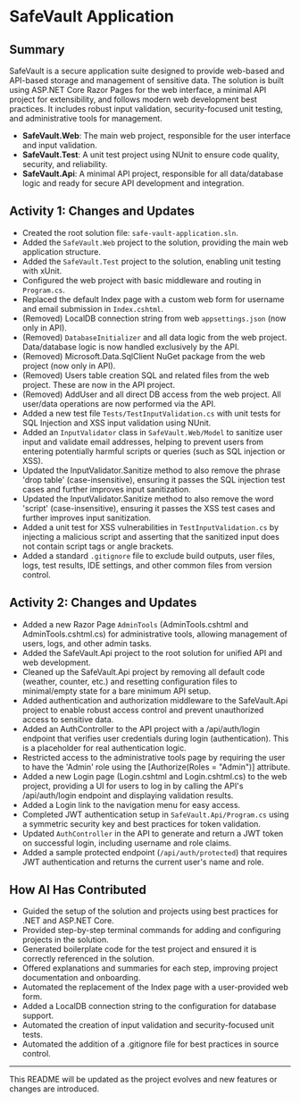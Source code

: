 # SafeVault Application

## Summary
SafeVault is a secure application suite designed to provide web-based and API-based storage and management of sensitive data. The solution is built using ASP.NET Core Razor Pages for the web interface, a minimal API project for extensibility, and follows modern web development best practices. It includes robust input validation, security-focused unit testing, and administrative tools for management.

- **SafeVault.Web**: The main web project, responsible for the user interface and input validation.
- **SafeVault.Test**: A unit test project using NUnit to ensure code quality, security, and reliability.
- **SafeVault.Api**: A minimal API project, responsible for all data/database logic and ready for secure API development and integration.

## Activity 1: Changes and Updates
- Created the root solution file: `safe-vault-application.sln`.
- Added the `SafeVault.Web` project to the solution, providing the main web application structure.
- Added the `SafeVault.Test` project to the solution, enabling unit testing with xUnit.
- Configured the web project with basic middleware and routing in `Program.cs`.
- Replaced the default Index page with a custom web form for username and email submission in `Index.cshtml`.
- (Removed) LocalDB connection string from web `appsettings.json` (now only in API).
- (Removed) `DatabaseInitializer` and all data logic from the web project. Data/database logic is now handled exclusively by the API.
- (Removed) Microsoft.Data.SqlClient NuGet package from the web project (now only in API).
- (Removed) Users table creation SQL and related files from the web project. These are now in the API project.
- (Removed) AddUser and all direct DB access from the web project. All user/data operations are now performed via the API.
- Added a new test file `Tests/TestInputValidation.cs` with unit tests for SQL Injection and XSS input validation using NUnit.
- Added an `InputValidator` class in `SafeVault.Web/Model` to sanitize user input and validate email addresses, helping to prevent users from entering potentially harmful scripts or queries (such as SQL injection or XSS).
- Updated the InputValidator.Sanitize method to also remove the phrase 'drop table' (case-insensitive), ensuring it passes the SQL injection test cases and further improves input sanitization.
- Updated the InputValidator.Sanitize method to also remove the word 'script' (case-insensitive), ensuring it passes the XSS test cases and further improves input sanitization.
- Added a unit test for XSS vulnerabilities in `TestInputValidation.cs` by injecting a malicious script and asserting that the sanitized input does not contain script tags or angle brackets.
- Added a standard `.gitignore` file to exclude build outputs, user files, logs, test results, IDE settings, and other common files from version control.

## Activity 2: Changes and Updates
- Added a new Razor Page `AdminTools` (AdminTools.cshtml and AdminTools.cshtml.cs) for administrative tools, allowing management of users, logs, and other admin tasks.
- Added the SafeVault.Api project to the root solution for unified API and web development.
- Cleaned up the SafeVault.Api project by removing all default code (weather, counter, etc.) and resetting configuration files to minimal/empty state for a bare minimum API setup.
- Added authentication and authorization middleware to the SafeVault.Api project to enable robust access control and prevent unauthorized access to sensitive data.
- Added an AuthController to the API project with a /api/auth/login endpoint that verifies user credentials during login (authentication). This is a placeholder for real authentication logic.
- Restricted access to the administrative tools page by requiring the user to have the 'Admin' role using the [Authorize(Roles = "Admin")] attribute.
- Added a new Login page (Login.cshtml and Login.cshtml.cs) to the web project, providing a UI for users to log in by calling the API's /api/auth/login endpoint and displaying validation results.
- Added a Login link to the navigation menu for easy access.
- Completed JWT authentication setup in `SafeVault.Api/Program.cs` using a symmetric security key and best practices for token validation.
- Updated `AuthController` in the API to generate and return a JWT token on successful login, including username and role claims.
- Added a sample protected endpoint (`/api/auth/protected`) that requires JWT authentication and returns the current user's name and role.

## How AI Has Contributed
- Guided the setup of the solution and projects using best practices for .NET and ASP.NET Core.
- Provided step-by-step terminal commands for adding and configuring projects in the solution.
- Generated boilerplate code for the test project and ensured it is correctly referenced in the solution.
- Offered explanations and summaries for each step, improving project documentation and onboarding.
- Automated the replacement of the Index page with a user-provided web form.
- Added a LocalDB connection string to the configuration for database support.
- Automated the creation of input validation and security-focused unit tests.
- Automated the addition of a .gitignore file for best practices in source control.

---
This README will be updated as the project evolves and new features or changes are introduced.

